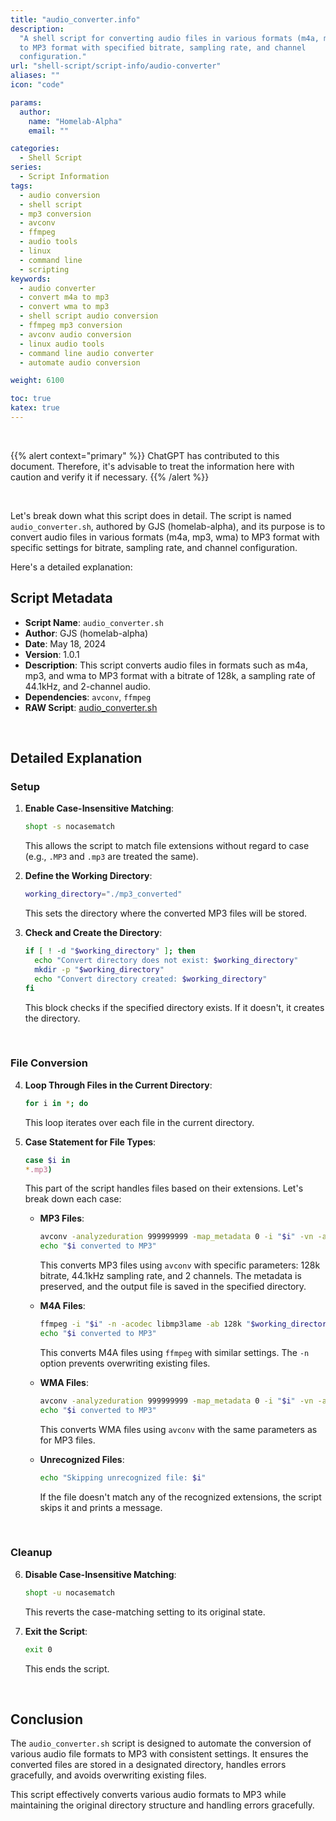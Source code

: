 ```yaml
---
title: "audio_converter.info"
description:
  "A shell script for converting audio files in various formats (m4a, mp3, wma)
  to MP3 format with specified bitrate, sampling rate, and channel
  configuration."
url: "shell-script/script-info/audio-converter"
aliases: ""
icon: "code"

params:
  author:
    name: "Homelab-Alpha"
    email: ""

categories:
  - Shell Script
series:
  - Script Information
tags:
  - audio conversion
  - shell script
  - mp3 conversion
  - avconv
  - ffmpeg
  - audio tools
  - linux
  - command line
  - scripting
keywords:
  - audio converter
  - convert m4a to mp3
  - convert wma to mp3
  - shell script audio conversion
  - ffmpeg mp3 conversion
  - avconv audio conversion
  - linux audio tools
  - command line audio converter
  - automate audio conversion

weight: 6100

toc: true
katex: true
---
```


<br />

{{% alert context="primary" %}}
ChatGPT has contributed to this document. Therefore, it's advisable to treat the
information here with caution and verify it if necessary. {{% /alert %}}

<br />

Let's break down what this script does in detail. The script is named
`audio_converter.sh`, authored by GJS (homelab-alpha), and its purpose is to
convert audio files in various formats (m4a, mp3, wma) to MP3 format with
specific settings for bitrate, sampling rate, and channel configuration.

Here's a detailed explanation:

## Script Metadata

- **Script Name**: `audio_converter.sh`
- **Author**: GJS (homelab-alpha)
- **Date**: May 18, 2024
- **Version**: 1.0.1
- **Description**: This script converts audio files in formats such as m4a, mp3,
  and wma to MP3 format with a bitrate of 128k, a sampling rate of 44.1kHz, and
  2-channel audio.
- **Dependencies**: `avconv`, `ffmpeg`
- **RAW Script**: [audio_converter.sh]

<br />

## Detailed Explanation

### Setup

1. **Enable Case-Insensitive Matching**:

   ```bash
   shopt -s nocasematch
   ```

   This allows the script to match file extensions without regard to case (e.g.,
   `.MP3` and `.mp3` are treated the same).

2. **Define the Working Directory**:

   ```bash
   working_directory="./mp3_converted"
   ```

   This sets the directory where the converted MP3 files will be stored.

3. **Check and Create the Directory**:
   ```bash
   if [ ! -d "$working_directory" ]; then
     echo "Convert directory does not exist: $working_directory"
     mkdir -p "$working_directory"
     echo "Convert directory created: $working_directory"
   fi
   ```
   This block checks if the specified directory exists. If it doesn't, it
   creates the directory.

<br />

### File Conversion

4. **Loop Through Files in the Current Directory**:

   ```bash
   for i in *; do
   ```

   This loop iterates over each file in the current directory.

5. **Case Statement for File Types**:

   ```bash
   case $i in
   *.mp3)
   ```

   This part of the script handles files based on their extensions. Let's break
   down each case:

   - **MP3 Files**:

     ```bash
     avconv -analyzeduration 999999999 -map_metadata 0 -i "$i" -vn -acodec libmp3lame -ac 2 -ab 128k -ar 44100 "$working_directory/$(basename "$i" .mp3).mp3"
     echo "$i converted to MP3"
     ```

     This converts MP3 files using `avconv` with specific parameters: 128k
     bitrate, 44.1kHz sampling rate, and 2 channels. The metadata is preserved,
     and the output file is saved in the specified directory.

   - **M4A Files**:

     ```bash
     ffmpeg -i "$i" -n -acodec libmp3lame -ab 128k "$working_directory/$(basename "$i" .m4a).mp3"
     echo "$i converted to MP3"
     ```

     This converts M4A files using `ffmpeg` with similar settings. The `-n`
     option prevents overwriting existing files.

   - **WMA Files**:

     ```bash
     avconv -analyzeduration 999999999 -map_metadata 0 -i "$i" -vn -acodec libmp3lame -ac 2 -ab 128k -ar 44100 "$working_directory/$(basename "$i" .wma).mp3"
     echo "$i converted to MP3"
     ```

     This converts WMA files using `avconv` with the same parameters as for MP3
     files.

   - **Unrecognized Files**:
     ```bash
     echo "Skipping unrecognized file: $i"
     ```
     If the file doesn't match any of the recognized extensions, the script
     skips it and prints a message.

<br />

### Cleanup

6. **Disable Case-Insensitive Matching**:

   ```bash
   shopt -u nocasematch
   ```

   This reverts the case-matching setting to its original state.

7. **Exit the Script**:
   ```bash
   exit 0
   ```
   This ends the script.

<br />

## Conclusion

The `audio_converter.sh` script is designed to automate the conversion of
various audio file formats to MP3 with consistent settings. It ensures the
converted files are stored in a designated directory, handles errors gracefully,
and avoids overwriting existing files.

This script effectively converts various audio formats to MP3 while maintaining
the original directory structure and handling errors gracefully.

[audio_converter.sh]:
  https://raw.githubusercontent.com/homelab-alpha/shell-script/main/scripts/audio_converter.sh
